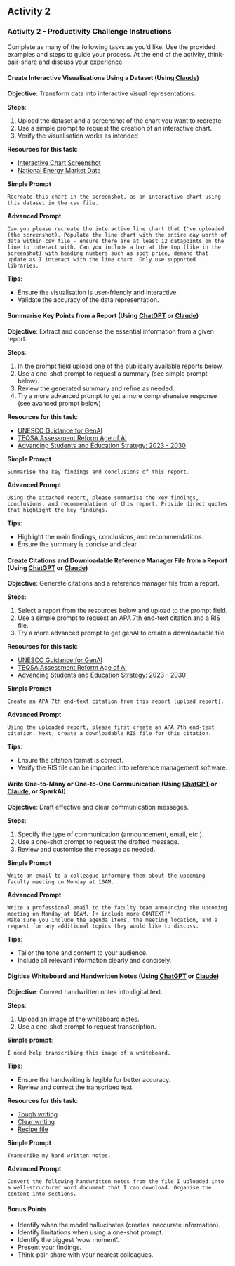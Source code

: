 ## Activity 2 

### Activity 2 - Productivity Challenge Instructions

Complete as many of the following tasks as you’d like. Use the provided examples and steps to guide your process. At the end of the activity, think-pair-share and discuss your experience.

#### Create Interactive Visualisations Using a Dataset (Using [Claude](https://claude.ai))

**Objective**: Transform data into interactive visual representations.

**Steps**:
1. Upload the dataset and a screenshot of the chart you want to recreate.
2. Use a simple prompt to request the creation of an interactive chart.
3. Verify the visualisation works as intended 

**Resources for this task**:
- [Interactive Chart Screenshot](resources/IScreenshot.png)
- [National Energy Market Data](resources/NEMData.csv)


**Simple Prompt**
```
Recreate this chart in the screenshot, as an interactive chart using this dataset in the csv file.
```

**Advanced Prompt**
```
Can you please recreate the interactive line chart that I've uploaded (the screenshot). Populate the line chart with the entire day worth of data within csv file - ensure there are at least 12 datapoints on the line to interact with. Can you include a bar at the top (like in the screenshot) with heading numbers such as spot price, demand that update as I interact with the line chart. Only use supported libraries.
```

**Tips**:
- Ensure the visualisation is user-friendly and interactive.
- Validate the accuracy of the data representation.


#### Summarise Key Points from a Report (Using [ChatGPT](https://chatgpt.com) or [Claude](https://claude.ai))

**Objective**: Extract and condense the essential information from a given report.

**Steps**:
1. In the prompt field upload one of the publically available reports below.
2. Use a one-shot prompt to request a summary (see simple prompt below).
3. Review the generated summary and refine as needed. 
4. Try a more advanced prompt to get a more comprehensive response (see avanced prompt below)

**Resources for this task**:
- [UNESCO Guidance for GenAI](resources/UNESCO.pdf)
- [TEQSA Assessment Reform Age of AI](resources/TEQSA.pdf)
- [Advancing Students and Education Strategy: 2023 - 2030](resources/ASES.pdf)

**Simple Prompt**
```
Summarise the key findings and conclusions of this report.
```

**Advanced Prompt**
```
Using the attached report, please summarise the key findings, conclusions, and recommendations of this report. Provide direct quotes that highlight the key findings.
```

**Tips**:
- Highlight the main findings, conclusions, and recommendations.
- Ensure the summary is concise and clear.


#### Create Citations and Downloadable Reference Manager File from a Report (Using [ChatGPT](https://chatgpt.com) or [Claude](https://claude.ai))

**Objective**: Generate citations and a reference manager file from a report.

**Steps**:
1. Select a report from the resources below and upload to the prompt field. 
2. Use a simple prompt to request an APA 7th end-text citation and a RIS file.
3. Try a more advanced prompt to get genAI to create a downloadable file

**Resources for this task**:
- [UNESCO Guidance for GenAI](resources/UNESCO.pdf)
- [TEQSA Assessment Reform Age of AI](resources/TEQSA.pdf)
- [Advancing Students and Education Strategy: 2023 - 2030](resources/ASES.pdf)

**Simple Prompt**
```
Create an APA 7th end-text citation from this report [upload report]. 
```

**Advanced Prompt**
```
Using the uploaded report, please first create an APA 7th end-text citation. Next, create a downloadable RIS file for this citation. 
```

**Tips**:
- Ensure the citation format is correct.
- Verify the RIS file can be imported into reference management software.


#### Write One-to-Many or One-to-One Communication (Using [ChatGPT](https://chatgpt.com) or [Claude](https://claude.ai), or SparkAI)

**Objective**: Draft effective and clear communication messages.

**Steps**:
1. Specify the type of communication (announcement, email, etc.).
2. Use a one-shot prompt to request the drafted message.
3. Review and customise the message as needed.

**Simple Prompt**
```
Write an email to a colleague informing them about the upcoming faculty meeting on Monday at 10AM.
```

**Advanced Prompt**
```
Write a professional email to the faculty team announcing the upcoming meeting on Monday at 10AM. [+ include more CONTEXT]"
Make sure you include the agenda items, the meeting location, and a request for any additional topics they would like to discuss.
```

**Tips**:
- Tailor the tone and content to your audience.
- Include all relevant information clearly and concisely.


#### Digitise Whiteboard and Handwritten Notes (Using [ChatGPT](https://chatgpt.com) or [Claude](https://claude.ai))

**Objective**: Convert handwritten notes into digital text.

**Steps**:
1. Upload an image of the whiteboard notes.
2. Use a one-shot prompt to request transcription.

**Simple prompt**:
```
I need help transcribing this image of a whiteboard.
```

**Tips**:
- Ensure the handwriting is legible for better accuracy.
- Review and correct the transcribed text.

**Resources for this task**:
- [Tough writing](resources/Whiteboard1.jpg)
- [Clear writing](resources/Whiteboard2.jpg)
- [Recipe file](resources/recipe.jpg)


**Simple Prompt**
```
Transcribe my hand written notes.
```

**Advanced Prompt**
```
Convert the following handwritten notes from the file I uploaded into a well-structured word document that I can download. Organise the content into sections. 
```


#### Bonus Points

- Identify when the model hallucinates (creates inaccurate information).
- Identify limitations when using a one-shot prompt.
- Identify the biggest ‘wow moment’.
- Present your findings.
- Think-pair-share with your nearest colleagues.

